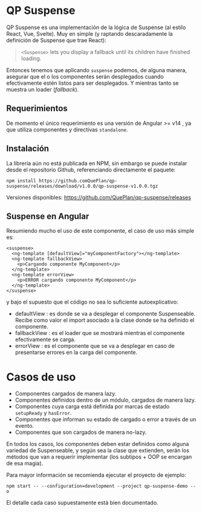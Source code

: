 # QP Suspense

QP Suspense es una implementación de la lógica de Suspense (al estilo React, Vue, Svelte). Muy en simple (y raptando descaradamente la definición de Suspense que trae React):

> `<Suspense>` lets you display a fallback until its children have finished loading.

Entonces tenemos que aplicando `suspense` podemos, de alguna manera, asegurar que el o los componentes serán desplegados cuando efectivamente estén listos para ser desplegados. Y mientras tanto se muestra un loader (*fallback*).

## Requerimientos

De momento el único requerimiento es una versión de Angular >= v14 , ya que  utiliza componentes y directivas `standalone`.

## Instalación

La librería aún no está publicada en NPM, sin embargo se puede instalar desde el repositorio Github, referenciando directamente el paquete:

`npm install https://github.comQuePlan/qp-suspense/releases/download/v1.0.0/qp-suspense-v1.0.0.tgz`

Versiones disponibles: https://github.com/QuePlan/qp-suspense/releases

## Suspense en Angular

Resumiendo mucho el uso de este componente, el caso de uso más simple es: 

```
<suspense>
  <ng-template [defaultView]="myComponentFactory"></ng-template>
  <ng-template fallbackView>
    <p>Cargando componente MyComponent</p>
  </ng-template>
  <ng-template errorView>
    <p>ERROR cargando componente MyComponent</p>
  </ng-template>
</suspense>
```

y bajo el supuesto que el código no sea lo suficiente autoexplicativo:

* defaultView : es donde se va a desplegar el componente Suspenseable. Recibe como valor el import asociado a la clase donde se ha definido el componente.
* fallbackView : es el loader que se mostrará mientras el componente efectivamente se carga.
* errorView : es el componente que se va a desplegar en caso de presentarse errores en la carga del componente.

Casos de uso
==============

* Componentes cargados de manera lazy.
* Componentes definidos dentro de un módulo, cargados de manera lazy.
* Componentes cuya carga está definida por marcas de estado `setupReady` y  `hasError`.
* Componentes que informan su estado de cargado o error a través de un  evento.
* Componentes que son cargados de manera no-lazy.

En todos los casos, los componentes deben estar definidos como alguna variedad de Suspenseable, y según sea la clase que extienden, serán los métodos que van a requerir implementar (los subtipos + OOP se encargan de esa magia).

Para mayor información se recomienda ejecutar el proyecto de ejemplo:

`npm start -- --configuration=development --project qp-suspense-demo --o`

El detalle cada caso supuestamente está bien documentado.
